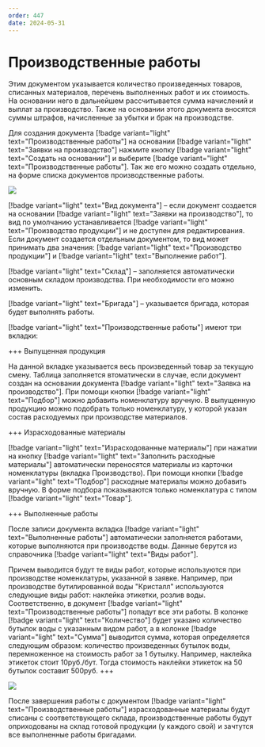 ```yaml
---
order: 447
date: 2024-05-31
---
```


# Производственные работы

Этим документом указывается количество произведенных товаров, списанных материалов, перечень выполненных работ и их стоимость. На основании него в дальнейшем рассчитывается сумма начислений и выплат за производство. Также на основании этого документа вносятся суммы штрафов, начисленные за убытки и брак на производстве. 

Для создания документа [!badge variant="light" text="Производственные работы"] на основании [!badge variant="light" text="Заявки на производство"] нажмите кнопку [!badge variant="light" text="Создать на основании"] и выберите [!badge variant="light" text="Производственные работы"]. Так же его можно создать отдельно, на форме списка документов производственные работы. 

![](/images/производство/пр7.gif)

[!badge variant="light" text="Вид документа"] – если документ создается на основании [!badge variant="light" text="Заявки на производство"], то вид по умолчанию устанавливается [!badge variant="light" text="Производство продукции"] и не доступен для редактирования. Если документ создается отдельным документом, то вид может принимать два значения: 
[!badge variant="light" text="Производство продукции"] и [!badge variant="light" text="Выполнение работ"].

[!badge variant="light" text="Склад"] – заполняется автоматически основным складом производства. При необходимости его 
можно изменить.

[!badge variant="light" text="Бригада"] – указывается бригада, которая будет выполнять работы.


[!badge variant="light" text="Производственные работы"] имеют три вкладки:

+++ Выпущенная продукция

На данной вкладке указывается весь произведенный товар за текущую смену. Таблица заполняется втоматически в случае, если документ создан на основании документа [!badge variant="light" text="Заявка на производство"]. При помощи кнопки [!badge variant="light" text="Подбор"] можно добавить номенклатуру вручную. В выпущенную продукцию можно подобрать только номенклатуру, у которой указан состав расходуемых при производстве материалов.

+++ Израсходованные материалы

[!badge variant="light" text="Израсходованные материалы"] при нажатии на кнопку [!badge variant="light" text="Заполнить расходные материалы"] автоматически переносятся материалы из карточки номенклатуры (вкладка Производство). При помощи кнопки [!badge variant="light" text="Подбор"] расходные материалы можно добавить вручную. В форме подбора 
показываются только номенклатура с типом [!badge variant="light" text="Товар"].

+++ Выполненные работы

После записи документа вкладка [!badge variant="light" text="Выполненные работы"] автоматически заполняется работами, 
которые выполняются при производстве воды. Данные берутся из справочника [!badge variant="light" text="Виды работ"].

Причем выводится будут те виды работ, которые используются при производстве номенклатуры, указанной в заявке. Например, при производстве бутилированной воды "Кристалл" используются следующие виды работ: наклейка этикетки, розлив воды. Соответственно, в документ [!badge variant="light" text="Производственные работы"] попадут все эти работы. В колонке [!badge variant="light" text="Количество"] будет указано количество бутылок воды с указанным видом работ, а в колонке [!badge variant="light" text="Сумма"] выводится сумма, которая определяется следующим образом: количество произведенных бутылок воды, перемноженное на стоимость работ за 1 бутылку. Например, наклейка этикеток стоит 10руб./бут. Тогда стоимость наклейки этикеток на 50 бутылок составит 500руб.
+++

![](/images/производство/пр8.gif)

После завершения работы с документом [!badge variant="light" text="Производственные работы"] израсходованные материалы будут списаны с соответствующего склада, производственные работы будут оприходованы на склад готовой продукции (у каждого свой) и зачтутся все выполненные работы бригадами. 
